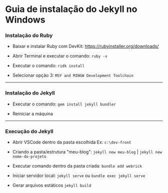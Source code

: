 # Guia de instalação do Jekyll no Windows

### Instalação do Ruby

- Baixar e instalar Ruby com DevKit:
  https://rubyinstaller.org/downloads/

- Abrir Terminal e executar o comando:
`ruby -v`

- Executar o comando:
`ridk install`

- Selecionar opção 3: 
`MSY and MINGW Development Toolchain`

---

###  Instalação do Jekyll

- Executar o comando:
`gem install jekyll bundler`

- Reiniciar a máquina

---

###  Execução do Jekyll

- Abrir VSCode dentro da pasta escolhida
Ex: `c:\dev-front`

- Criando a pasta/estrutura "meu-blog":
`jekyll new meu-blog` | `jekyll new nome-do-projeto`

- Executar comando dentro da pasta criada:
 `bundle add webrick`

- Iniciar servidor local:
`jekyll serve` ou `bundle exec jekyll serve`

- Gerar arquivos estáticos
`jekyll build`
